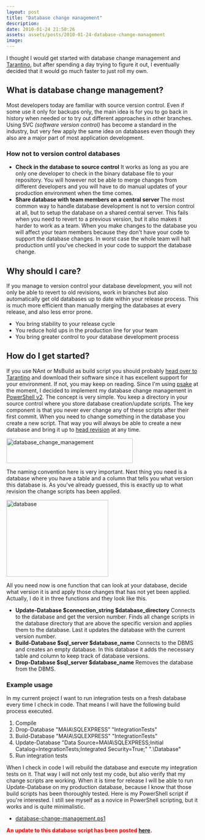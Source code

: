 ```yaml
---
layout: post
title: "Database change management"
description:
date: 2010-01-24 21:50:26
assets: assets/posts/2010-01-24-database-change-management
image: 
---
```


<p>I thought I would get started with database change management and <a href="http://code.google.com/p/tarantino/wiki/DatabaseChangeManagement">Tarantino</a>, but after spending a day trying to figure it out, I eventually decided that it would go much faster to just roll my own.</p>
<h2>What is database change management?</h2>
<p>Most developers today are familiar with source version control. Even if some use it only for backups only, the main idea is for you to go back in history when needed or to try out different approaches in other branches. Using SVC <em>(software version control)</em> has become a standard in the industry, but very few apply the same idea on databases even though they also are a major part of most application development.</p>
<h3>How not to version control databases</h3>
<ul>
<li><strong>Check in the database to source control</strong> It works as long as you are only one developer to check in the binary database file to your repository. You will however not be able to merge changes from different developers and you will have to do manual updates of your production environment when the time comes.</li>
<li><strong>Share database with team members on a central server </strong> The most common way to handle database development is not to version control at all, but to setup the database on a shared central server. This fails when you need to revert to a previous version, but it also makes it harder to work as a team. When you make changes to the database you will affect your team members because they don't have your code to support the database changes. In worst case the whole team will halt production until you've checked in your code to support the database change.</li>
</ul>
<h2>Why should I care?</h2>
<p>If you manage to version control your database development, you will not only be able to revert to old revisions, work in branches but also automatically get old databases up to date within your release process. This is much more efficient than manually merging the databases at every release, and also less error prone.</p>
<ul>
<li>You bring stability to your release cycle</li>
<li>You reduce hold ups in the production line for your team</li>
<li>You bring greater control to your database development process</li>
</ul>
<h2>How do I get started?</h2>
<p>If you use NAnt or MsBuild as build script you should probably <a href="http://code.google.com/p/tarantino/wiki/DatabaseChangeManagement">head over to Tarantino</a> and download their software since it has excellent support for your environment. If not, you may keep on reading. Since I'm using <a href="http://code.google.com/p/psake/">psake</a> at the moment, I decided to implement my database change management in <a href="http://support.microsoft.com/kb/968929">PowerShell v2</a>. The concept is very simple. You keep a directory in your source control where you store database creation/update scripts. The key component is that you never ever change any of these scripts after their first commit. When you need to change something in the database you create a new script. That way you will always be able to create a new database and bring it up to <a href="http://stackoverflow.com/questions/2057941/tortoisesvn-what-is-head-revision">head revision</a> at any time.</p>
<p><img class="alignnone size-full wp-image-605" title="database_change_management" src="http://litemedia.info/media/Default/Mint/database_change_management.png" alt="database_change_management" width="330" height="65" /></p>
<p>The naming convention here is very important. Next thing you need is a database where you have a table and a column that tells you what version this database is. As you've already guessed, this is exactly up to what revision the change scripts has been applied.</p>
<p><img class="alignnone size-full wp-image-607" title="database" src="http://litemedia.info/media/Default/Mint/database1.png" alt="database" width="266" height="200" /></p>
<p>All you need now is one function that can look at your database, decide what version it is and apply those changes that has not yet been applied. Actually, I do it in three functions and they look like this.</p>
<ul>
<li><strong>Update-Database $connection_string $database_directory</strong> Connects to the database and get the version number. Finds all change scripts in the database directory that are above the specific version and applies them to the database. Last it updates the database with the current version number.</li>
<li><strong>Build-Database $sql_server $database_name</strong> Connects to the DBMS and creates an empty database. In this database it adds the necessary table and column to keep track of database versions.</li>
<li><strong>Drop-Database $sql_server $database_name</strong> Removes the database from the DBMS.</li>
</ul>
<h3>Example usage</h3>
<p>In my current project I want to run integration tests on a fresh database every time I check in code. That means I will have the following build process executed.</p>
<ol>
<li>Compile</li>
<li>Drop-Database "MAIA\SQLEXPRESS" "IntegrationTests"</li>
<li>Build-Database "MAIA\SQLEXPRESS" "IntegrationTests"</li>
<li>Update-Database "Data Source=MAIA\SQLEXPRESS;Initial Catalog=IntegrationTests;Integrated Security=True;" ".\Database"</li>
<li>Run integration tests</li>
</ol>
<p>When I check in code I will rebuild the database and execute my integration tests on it. That way I will not only test my code, but also verify that my change scripts are working. When it is time for release I will be able to run Update-Database on my production database, because I know that those build scripts has been thoroughly tested. Here is my PowerShell script if you're interested. I still see myself as a novice in PowerShell scripting, but it works and is quite minimalistic.</p>
<ul>
<li><a href="http://litemedia.info/media/Default/Mint/database-change-management.ps1">database-change-management.ps1</a></li>
</ul>
<div><span color="red" style="color: red;"><strong>An update to this database script has been posted <a href="http://litemedia.info/database-versioning-updated">here</a>.</strong></span></div>
